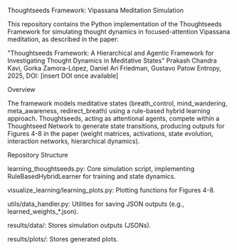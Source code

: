 Thoughtseeds Framework: Vipassana Meditation Simulation

This repository contains the Python implementation of the Thoughtseeds Framework for simulating thought dynamics in focused-attention Vipassana meditation, as described in the paper:

"Thoughtseeds Framework: A Hierarchical and Agentic Framework for Investigating Thought Dynamics in Meditative States"
Prakash Chandra Kavi, Gorka Zamora-López, Daniel Ari Friedman, Gustavo Patow
Entropy, 2025, DOI: [insert DOI once available]

Overview

The framework models meditative states (breath_control, mind_wandering, meta_awareness, redirect_breath) using a rule-based hybrid learning approach. Thoughtseeds, acting as attentional agents, compete within a Thoughtseed Network to generate state transitions, producing outputs for Figures 4-8 in the paper (weight matrices, activations, state evolution, interaction networks, hierarchical dynamics).

Repository Structure





learning_thoughtseeds.py: Core simulation script, implementing RuleBasedHybridLearner for training and state dynamics.



visualize_learning/learning_plots.py: Plotting functions for Figures 4-8.



utils/data_handler.py: Utilities for saving JSON outputs (e.g., learned_weights_*.json).



results/data/: Stores simulation outputs (JSONs).



results/plots/: Stores generated plots.
